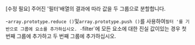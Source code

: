 [수정 필요]
주어진 '필터'배열의 결과에 따라 값을 두 그룹으로 분할합니다.

-`array.prototype.reduce ()`및`array.prototype.push ()`를 사용하여`필터 '를 기반으로 그룹에 요소를 추가하십시오.
-`filter`에 모든 요소에 대한 진실 값이있는 경우 첫 번째 그룹에 추가하고 두 번째 그룹에 추가하십시오.